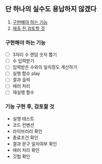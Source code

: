 ## 단 하나의 실수도 용납하지 않겠다

1. [구현해야 하는 기능](#구현해야-하는-기능)
2. [제출 전 검토할 것](#기능-구현-후-검토할-것)

### 구현해야 하는 기능

- [ ] 3자리 수 랜덤 숫자 뽑기
- [ ] 수 입력받기
- [ ] 입력받은 수와의 일치정도 계산하기
- [ ] 실행 함수 play
- [ ] 결과 출력
- [ ] 에러 처리
- [ ] 재실행 함수

### 기능 구현 후, 검토할 것

- 실행 테스트
- 코드 컨벤션
- 라이브러리 확인
- 종료조건 확인
- 결과 문구 일치여부 확인
- 에러 처리 확인
- 깃헙 확인
